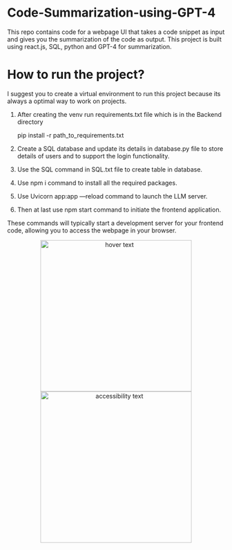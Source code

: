 # Code-Summarization-using-GPT-4

This repo contains code for a webpage UI that takes a code snippet as input and gives you the summarization of the code as output.
This project is built using react.js, SQL, python and GPT-4 for summarization.

# How to run the project?
I suggest you to create a virtual environment to run this project because its always a optimal way to work on projects.
1. After creating the venv run requirements.txt file which is in the Backend directory

   pip install -r path_to_requirements.txt
   
2. Create a SQL database and update its details in database.py file to store details of users and to support the login functionality.
3. Use the SQL command in SQL.txt file to create table in database.
4. Use npm i command to install all the required packages.
5. Use Uvicorn app:app —reload command to launch the LLM server.
6. Then at last use npm start command to initiate the frontend application.



These commands will typically start a development server for your frontend code, allowing you to access the webpage in your browser.

<p align="center">
  <img src="your_relative_path_here" width="350" title="hover text">
  <img src="your_relative_path_here_number_2_large_name" width="350" alt="accessibility text">
</p>
